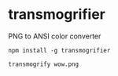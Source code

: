 transmogrifier
==============

PNG to ANSI color converter


`npm install -g transmogrifier`

`transmogrify wow.png`